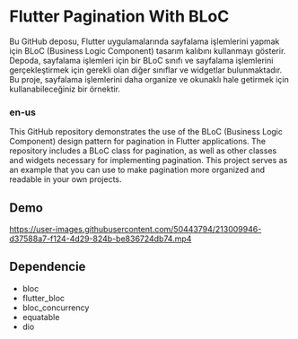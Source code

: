 
# Flutter Pagination With BLoC

Bu GitHub deposu, Flutter uygulamalarında sayfalama işlemlerini yapmak için BLoC (Business Logic Component) tasarım kalıbını kullanmayı gösterir. Depoda, sayfalama işlemleri için bir BLoC sınıfı ve sayfalama işlemlerini gerçekleştirmek için gerekli olan diğer sınıflar ve widgetlar bulunmaktadır. Bu proje, sayfalama işlemlerini daha organize ve okunaklı hale getirmek için kullanabileceğiniz bir örnektir.
### en-us
This GitHub repository demonstrates the use of the BLoC (Business Logic Component) design pattern for pagination in Flutter applications. The repository includes a BLoC class for pagination, as well as other classes and widgets necessary for implementing pagination. This project serves as an example that you can use to make pagination more organized and readable in your own projects.


## Demo



https://user-images.githubusercontent.com/50443794/213009946-d37588a7-f124-4d29-824b-be836724db74.mp4



## Dependencie

* bloc
* flutter_bloc
* bloc_concurrency
* equatable
* dio

  